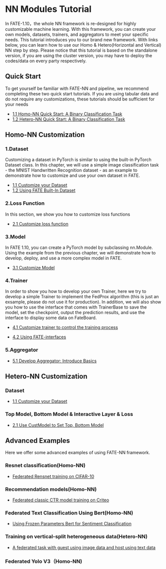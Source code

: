 # NN Modules Tutorial

In FATE-1.10，the whole NN framework is re-designed for highly customizable machine learning. 
With this framework, you can create your own models, datasets, trainers, and aggregators to meet your specific needs. 
This tutorial introduces you to our brand new framework. With links below, you can learn how to use our Homo & Hetero(Horizontal and Vertical) NN step by step. Please notice that this tutorial is based on the standalone version, if you are using the cluster version, you may have to deploy the codes/data 
on every party respectively.

## Quick Start

To get yourself be familiar with FATE-NN and pipeline, we recommend completing these two quick start tutorials. If you are using tabular data and do not require any customizations, these tutorials should be sufficient for your needs

- [1.1 Homo-NN Quick Start: A Binary Classification Task](Homo-NN-Quick-Start.ipynb)
- [1.2 Hetero-NN Quick Start: A Binary Classification Task](Hetero-NN-Quick-Start.ipynb)

## Homo-NN Customization
  
### 1.Dataset 

Customizing a dataset in PyTorch is similar to using the built-in PyTorch Dataset class. In this chapter, we will use a simple image classification task - the MNIST Handwritten Recognition dataset - as an example to demonstrate how to customize and use your own dataset in FATE.

- [1.1 Customize your Dataset](Homo-NN-Customize-your-Dataset.ipynb)
- [1.2 Using FATE Built-In Dataset](Introduce-Built-In-Dataset.ipynb)


### 2.Loss Function

In this section, we show you how to customize loss functions

- [2.1 Customize loss function](Homo-NN-Customize-Loss.ipynb)
  
### 3.Model

In FATE 1.10, you can create a PyTorch model by subclassing nn.Module. Using the example from the previous chapter, we will demonstrate how to develop, deploy, and use a more complex model in FATE.

- [3.1 Customize Model](Homo-NN-Customize-Model.ipynb)


### 4.Trainer

In order to show you how to develop your own Trainer, here we try to develop a simple Trainer to implement the FedProx algorithm (this is just an exsample, please do not use it for production). In addition, we will also show you how to use the interface that comes with TrainerBase to save the model, set the checkpoint, output the prediction results, and use the interface to display some data on FateBoard.

- [4.1 Customize trainer to control the training process](Homo-NN-Customize-Trainer.ipynb)

- [4.2 Using FATE-interfaces](Homo-NN-Trainer-Interfaces.ipynb)


### 5.Aggregator

- [5.1 Develop Aggregator: Introduce Basics](Homo-NN-aggregator.ipynb)


## Hetero-NN Customization

### Dataset

- [1.1 Customize your Dataset](Hetero-NN-Customize-Dataset.ipynb)

### Top Model, Bottom Model & Interactive Layer & Loss

- [2.1 Use CustModel to Set Top, Bottom Model](Hetero-NN-Model-and-Loss.ipynb)


## Advanced Examples

Here we offer some advanced examples of using FATE-NN framework.

### Resnet classification(Homo-NN)

- [Federated Rensnet training on CIFAR-10](Resnet-example.ipynb)

### Recommendation models(Homo-NN)

- [Federated classic CTR model training on Criteo](CTR-example.ipynb)

### Federated Text Classification Using Bert(Homo-NN)

- [Using Frozen Parameters Bert for Sentiment Classification](Bert-example.ipynb)

### Training on vertical-split heterogeneous data(Hetero-NN)

- [A federated task with guest using image data and host using text data](Hetero-NN-Mix-Task.ipynb)

### Federated Yolo V3（Homo-NN)